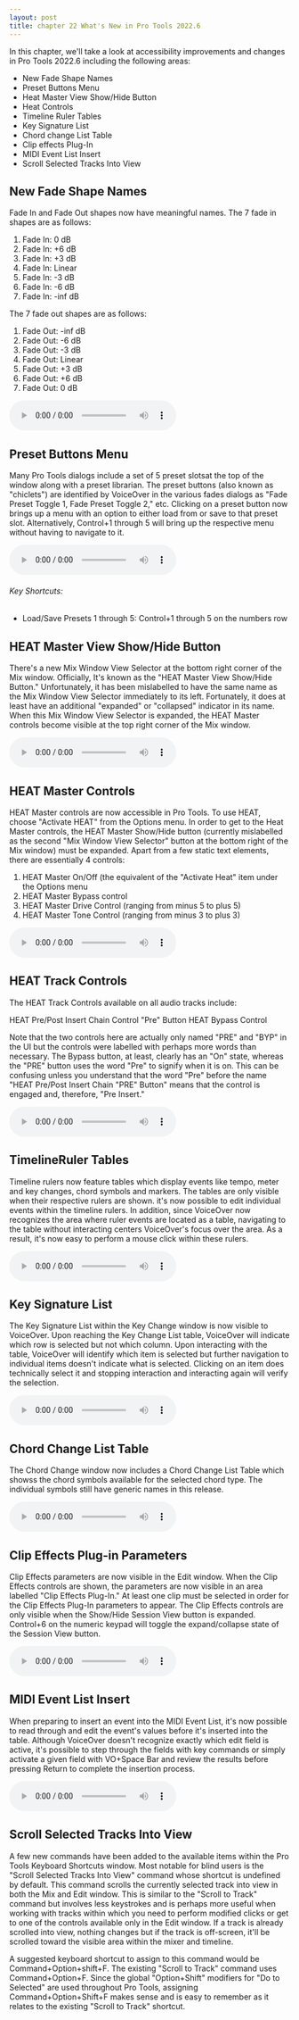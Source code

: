 ```yaml
---
layout: post
title: chapter 22 What's New in Pro Tools 2022.6
---
```


In this chapter, we'll take a look at accessibility improvements and changes in Pro Tools 2022.6 including the following areas:

* New Fade Shape Names
* Preset Buttons Menu
* Heat Master View Show/Hide Button
* Heat Controls
* Timeline Ruler Tables
* Key Signature List
* Chord change List Table
* Clip effects Plug-In
* MIDI Event List Insert
* Scroll Selected Tracks Into View

<!--more-->

## New Fade Shape Names
Fade In and Fade Out shapes now have meaningful names.
The 7 fade in shapes are as follows:

1. Fade In: 0 dB
1. Fade In: +6 dB
1. Fade In: +3 dB
1. Fade In: Linear
1. Fade In: -3 dB
1. Fade In: -6 dB
1. Fade In: -inf dB

The 7 fade out shapes are as follows:

1. Fade Out: -inf dB
1. Fade Out: -6 dB
1. Fade Out: -3 dB
1. Fade Out: Linear
1. Fade Out: +3 dB
1. Fade Out: +6 dB
1. Fade Out: 0 dB

<audio controls><source src='https://raw.githubusercontent.com/PTAccess/PTAccess.github.io/master/audio/252 New Fade Shape Names 2022.6.m4a'></audio>

## Preset Buttons Menu
Many Pro Tools dialogs include a set of 5 preset slotsat the top of the window along with a preset librarian. The preset buttons (also known as "chiclets") are identified by VoiceOver in the various fades dialogs as "Fade Preset Toggle 1, Fade Preset Toggle 2," etc.  Clicking on a preset button now brings up a menu with an option to either load from or save to that preset slot. Alternatively, Control+1 through 5 will bring up the respective menu without having to navigate to it. 

<audio controls><source src='https://raw.githubusercontent.com/PTAccess/PTAccess.github.io/master/audio/253 Preset Buttons Menu 2022.6.m4a'></audio>

###### Key Shortcuts:

* Load/Save Presets 1 through 5: Control+1 through 5 on the numbers row

## HEAT Master View Show/Hide Button
There's a new Mix Window View Selector at the bottom right corner of the Mix window. Officially, It's known as the "HEAT Master View Show/Hide Button."  Unfortunately, it has been mislabelled to have the same name as the Mix Window View Selector immediately to its left. Fortunately, it does at least have an additional "expanded" or "collapsed" indicator in its name. When this Mix Window View Selector is expanded, the HEAT Master controls become visible at the top right corner of the Mix window.

<audio controls><source src='https://raw.githubusercontent.com/PTAccess/PTAccess.github.io/master/audio/254 HEAT Master Show-Hide button 2022.6.m4a'></audio>

## HEAT Master Controls
HEAT Master controls are now accessible in Pro Tools. To use HEAT, choose "Activate HEAT" from the Options menu. In order to get to the Heat Master controls, the HEAT Master Show/Hide button (currently mislabelled as the second "Mix Window View Selector" button at the bottom right of the Mix window) must be expanded. Apart from a few static text elements, there are essentially 4 controls:

1. HEAT Master On/Off (the equivalent of the "Activate Heat" item under the Options menu
1. HEAT Master Bypass control
1. HEAT Master Drive Control (ranging from minus 5 to plus 5)
1. HEAT Master Tone Control (ranging from minus 3 to plus 3)

<audio controls><source src='https://raw.githubusercontent.com/PTAccess/PTAccess.github.io/master/audio/255 HEAT Master Controls 2022.6.m4a'></audio>

## HEAT Track Controls
The HEAT Track Controls available on all audio tracks include:

HEAT Pre/Post Insert Chain Control "Pre" Button
HEAT Bypass Control

Note that the two controls here are actually only named "PRE" and "BYP" in the UI but the controls were labelled with perhaps more words than necessary. The Bypass button, at least, clearly has an "On" state, whereas the "PRE" button uses the word "Pre" to signify when it is on. This can be confusing unless you understand that the word "Pre" before the name "HEAT Pre/Post Insert Chain "PRE" Button" means that the control is engaged and, therefore, "Pre Insert."

<audio controls><source src='https://raw.githubusercontent.com/PTAccess/PTAccess.github.io/master/audio/256 HEAT Track Controls 2022.6.m4a'></audio>

## TimelineRuler Tables
Timeline rulers now feature tables which display events like tempo, meter and key changes, chord symbols and markers. The tables are only visible when their respective  rulers are shown. it's now possible to edit individual events within the timeline rulers. In addition, since VoiceOver now recognizes the area where ruler events are located as a table, navigating to the table without interacting centers VoiceOver's focus over the area. As a result, it's now easy to perform a mouse click within these rulers.

<audio controls><source src='https://raw.githubusercontent.com/PTAccess/PTAccess.github.io/master/audio/257 Timeline Ruler Tables 2022.6.m4a'></audio>

## Key Signature List
The Key Signature List within the Key Change window is now visible to VoiceOver. Upon reaching the Key Change List table, VoiceOver will indicate which row is selected but not which column. Upon interacting with the table, VoiceOver will identify which item is selected  but further navigation to individual items doesn't indicate what is selected. Clicking on an item does technically select it and stopping interaction and interacting again will verify the selection.

<audio controls><source src='https://raw.githubusercontent.com/PTAccess/PTAccess.github.io/master/audio/258 Key Signature List 2022.6.m4a'></audio>

## Chord Change List Table
The Chord Change window now includes a Chord Change List Table which showss the chord symbols available for the selected chord type. The individual symbols still have generic names in this release.

<audio controls><source src='https://raw.githubusercontent.com/PTAccess/PTAccess.github.io/master/audio/259 Chord Change List Table 2022.6.m4a'></audio>

## Clip Effects Plug-in Parameters
Clip Effects parameters are now visible in the Edit window. When the Clip Effects controls are shown, the parameters are now visible in an area labelled "Clip Effects Plug-In." At least one clip must be selected in order for the Clip Effects Plug-In parameters to appear. The Clip Effects controls are only visible when the Show/Hide Session View button is expanded. Control+6 on the numeric keypad will toggle the expand/collapse state of the Session View button.

<audio controls><source src='https://raw.githubusercontent.com/PTAccess/PTAccess.github.io/master/audio/260 Clip Effects Parameters 2022.6.m4a'></audio>

## MIDI Event List Insert
When preparing to insert an event into the MIDI Event List, it's now possible to read through and edit the event's values before it's inserted into the table. Although VoiceOver doesn't recognize exactly which edit field is active, it's possible to step through the fields with key commands or simply activate a given field with VO+Space Bar and review the results before pressing Return to complete the insertion process.

<audio controls><source src='https://raw.githubusercontent.com/PTAccess/PTAccess.github.io/master/audio/261 MIDI Event List Insert 2022.6.m4a'></audio>

## Scroll Selected Tracks Into View
A few new commands have been added to the available items within the Pro Tools Keyboard Shortcuts window. Most notable for blind users is the "Scroll Selected Tracks Into View" command whose shortcut is undefined by default. This command scrolls the currently selected track into view in both the  Mix and  Edit window. This is similar to the "Scroll to Track" command but involves less keystrokes and is perhaps more useful when working with tracks within which you need to perform modified clicks or get to one of the controls available only in the Edit window. If a track is already scrolled into view, nothing changes but if the track is off-screen, it'll be scrolled toward the visible area within the mixer and timeline.

A suggested keyboard shortcut to assign to this command would be Command+Option+shift+F. The existing "Scroll to Track" command uses Command+Option+F. Since the global "Option+Shift" modifiers for "Do to Selected" are used throughout Pro Tools, assigning Command+Option+Shift+F makes sense and is easy to remember as it relates to the existing "Scroll to Track" shortcut.

